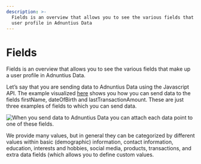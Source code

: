 ```yaml
---
description: >-
  Fields is an overview that allows you to see the various fields that make up a
  user profile in Adnuntius Data
---
```


# Fields

Fields is an overview that allows you to see the various fields that make up a user profile in Adnuntius Data.

Let’s say that you are sending data to Adnuntius Data using the Javascript API. The example visualized [here](../../sending-data/) shows you how you can send data to the fields firstName, dateOfBirth and lastTransactionAmount. These are just three examples of fields to which you can send data.

![When you send data to Adnuntius Data you can attach each data point to one of these fields.](../../../.gitbook/assets/202003-ad-fields-fields-_1_.gif)

We provide many values, but in general they can be categorized by different values within basic \(demographic\) information, contact information, education, interests and hobbies, social media, products, transactions, and extra data fields \(which allows you to define custom values. 

